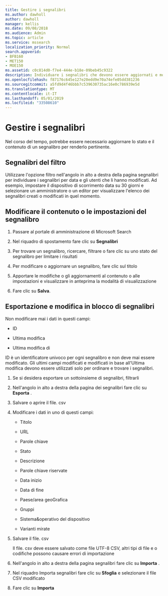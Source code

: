 ```yaml
---
title: Gestire i segnalibri
ms.author: dawholl
author: dawholl
manager: kellis
ms.date: 09/08/2018
ms.audience: Admin
ms.topic: article
ms.service: mssearch
localization_priority: Normal
search.appverid:
- BFB160
- MET150
- MOE150
ms.assetid: c0c814d0-f7e4-444e-b18e-09beb45c9322
description: Individuare i segnalibri che devono essere aggiornati e modalità di modifica in blocco dei risultati dei segnalibri per Microsoft Search
ms.openlocfilehash: f87176c645e127e20edd9e70a74efe05dd381236
ms.sourcegitcommit: a5fd9d4f46bbb7c539630735ac16e0c786939e5d
ms.translationtype: MT
ms.contentlocale: it-IT
ms.lasthandoff: 05/01/2019
ms.locfileid: "33508610"
---
```

# <a name="manage-bookmarks"></a>Gestire i segnalibri

Nel corso del tempo, potrebbe essere necessario aggiornare lo stato e il contenuto di un segnalibro per renderlo pertinente. 
  
## <a name="filter-bookmarks"></a>Segnalibri del filtro

Utilizzare l'opzione filtro nell'angolo in alto a destra della pagina segnalibri per individuare i segnalibri per data e gli utenti che li hanno modificati. Ad esempio, impostare il dispositivo di scorrimento data su 30 giorni e selezionare un amministratore o un editor per visualizzare l'elenco dei segnalibri creati o modificati in quel momento.
  
## <a name="change-bookmark-content-or-settings"></a>Modificare il contenuto o le impostazioni del segnalibro

1. Passare al portale di amministrazione di Microsoft Search
    
2. Nel riquadro di spostamento fare clic su **Segnalibri**
    
3. Per trovare un segnalibro, ricercare, filtrare o fare clic su uno stato del segnalibro per limitare i risultati
    
4. Per modificare o aggiornare un segnalibro, fare clic sul titolo
    
5. Apportare le modifiche o gli aggiornamenti al contenuto o alle impostazioni e visualizzare in anteprima la modalità di visualizzazione 
    
6. Fare clic su **Salva**.
    
## <a name="bulk-export-and-edit-bookmarks"></a>Esportazione e modifica in blocco di segnalibri

Non modificare mai i dati in questi campi:
  
- ID
    
- Ultima modifica
    
- Ultima modifica di
    
ID è un identificatore univoco per ogni segnalibro e non deve mai essere modificato. Gli ultimi campi modificati e modificati in base all'Ultima modifica devono essere utilizzati solo per ordinare e trovare i segnalibri.
  
1. Se si desidera esportare un sottoinsieme di segnalibri, filtrarli
    
2. Nell'angolo in alto a destra della pagina dei segnalibri fare clic su **Esporta** .
    
3. Salvare o aprire il file. csv
    
4. Modificare i dati in uno di questi campi:
   - Titolo
    
   - URL
    
   - Parole chiave
    
   - Stato
    
   - Descrizione
    
   - Parole chiave riservate
    
   - Data inizio
    
   - Data di fine
    
   - Paese/area geoGrafica
    
   - Gruppi
    
   - Sistema&amp;operativo del dispositivo
    
   - Varianti mirate
    
5. Salvare il file. csv

    Il file. csv deve essere salvato come file UTF-8 CSV, altri tipi di file e o codifiche possono causare errori di importazione
    
6. Nell'angolo in alto a destra della pagina segnalibri fare clic su **Importa** .
    
7. Nel riquadro Importa segnalibri fare clic su **Sfoglia** e selezionare il file CSV modificato 
    
8. Fare clic su **Importa**